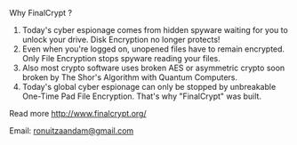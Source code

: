 Why FinalCrypt ?

1. Today's cyber espionage comes from hidden spyware waiting for you to unlock your drive. Disk Encryption no longer protects!
2. Even when you're logged on, unopened files have to remain encrypted. Only File Encryption stops spyware reading your files.
3. Also most crypto software uses broken AES or asymmetric crypto soon broken by The Shor's Algorithm with Quantum Computers.
4. Today's global cyber espionage can only be stopped by unbreakable One-Time Pad File Encryption. That's why "FinalCrypt" was built.

Read more http://www.finalcrypt.org/

Email: ronuitzaandam@gmail.com
